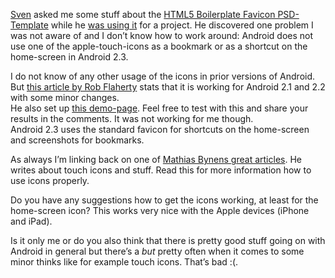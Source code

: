 
<a title="maddesigns - Certified TYPO3 Integrator, Freelancer für Webentwicklung mit CSS3" href="http://maddesigns.de/" target="_blank">Sven</a> asked me some stuff about the <a title="HTML5 Boilerplate Favicon PSD-Template" href="https://hansreinl.de/archive/html5-boilerplate-favicons-psd-template/" target="_blank">HTML5 Boilerplate Favicon PSD-Template</a>&nbsp;while he <a href="http://maddesigns.tumblr.com/post/10518201498" target="_blank">was using it</a> for a project. He discovered one problem I was not aware of and I don’t know how to work around: Android does not use one of the apple-touch-icons as a bookmark or as a shortcut on the home-screen in Android 2.3.

I do not know of any other usage of the icons in prior versions of Android. But <a title="Getting Android to Recognize Apple Touch Icons - Ravelrumba by Rob Flaherty" href="http://www.ravelrumba.com/blog/android-apple-touch-icon/" target="_blank">this article by Rob Flaherty</a> stats that it is working for Android 2.1 and 2.2 with some minor changes.<br>
He also set up <a title="Apple Touch Icon Test" href="http://www.ravelrumba.com/misc/apple-touch-icon/" target="_blank">this demo-page</a>. Feel free to test with this and share your results in the comments. It was not working for me though.<br>
Android 2.3 uses the standard favicon for shortcuts on the home-screen and screenshots for bookmarks.

As always I’m linking back on one of <a title="Everything you always wanted to know about touch icons" href="http://mathiasbynens.be/notes/touch-icons" target="_blank">Mathias Bynens great articles</a>. He writes about touch icons and stuff. Read this for more information how to use icons properly.

Do you have any suggestions how to get the icons working, at least for the home-screen icon? This works very nice with the Apple devices (iPhone and iPad).

Is it only me or do you also think that there is pretty good stuff going on with Android in general but there’s a <em>but</em> pretty often when it comes to some minor thinks like for example touch icons. That’s bad :(.
